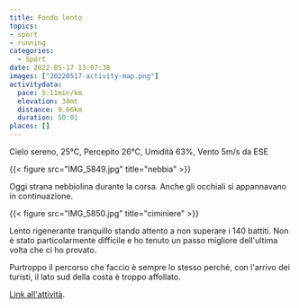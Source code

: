 ```yaml
---
title: Fondo lento
topics:
- sport
- running
categories: 
  - Sport
date: 2022-05-17 13:07:38
images: ["20220517-activity-map.png"]
activitydata:
  pace: 5:11min/km
  elevation: 38mt
  distance: 9.66km
  duration: 50:01
places: []
---
```


Cielo sereno, 25°C, Percepito 26°C, Umidità 63%, Vento 5m/s da ESE

{{< figure src="IMG_5849.jpg" title="nebbia" >}}
<!--more-->

Oggi strana nebbiolina durante la corsa. Anche gli occhiali si appannavano in continuazione.

{{< figure src="IMG_5850.jpg" title="ciminiere" >}}

Lento rigenerante tranquillo stando attento a non superare i 140 battiti. Non è stato particolarmente difficile e ho tenuto un passo migliore dell'ultima volta che ci ho provato.

Purtroppo il percorso che faccio è sempre lo stesso perchè, con l'arrivo dei turisti, il lato sud della costa è troppo affollato.

<!-- {{< figure src="20220517-activity-map.png" title="map" >}} -->

<!-- {% strava id:7156942320 embedId:d6b26f614cd74b9c50c54a13f15749381b69d918 %} -->

[Link all'attività](https://strava.com/activities/7156942320).
